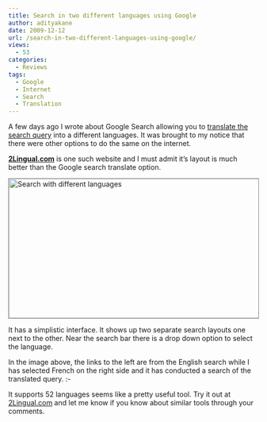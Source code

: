 ```yaml
---
title: Search in two different languages using Google
author: adityakane
date: 2009-12-12
url: /search-in-two-different-languages-using-google/
views:
  - 53
categories:
  - Reviews
tags:
  - Google
  - Internet
  - Search
  - Translation
---
```

A few days ago I wrote about Google Search allowing you to [translate the search query][1] into a different languages. It was brought to my notice that there were other options to do the same on the internet.

<a href="http://www.2lingual.com/" onclick="_gaq.push(['_trackEvent', 'outbound-article', 'http://www.2lingual.com/', '2Lingual.com']);" ><strong>2Lingual.com</strong></a> is one such website and I must admit it&#8217;s layout is much better than the Google search translate option.

<img class="alignnone size-full wp-image-17822" style="border: 1px solid grey" title="Search with different languages" src="http://cdn.devilsworkshop.org/files/2009/12/Search_different_languages.png" alt="Search with different languages" width="550" height="281" />

It has a simplistic interface. It shows up two separate search layouts one next to the other. Near the search bar there is a drop down option to select the language.

In the image above, the links to the left are from the English search while I has selected French on the right side and it has conducted a search of the translated query. <img src="http://devilsworkshop.org/wp-includes/images/smilies/simple-smile.png" alt=":-)" class="wp-smiley" style="height: 1em; max-height: 1em;" />

It supports 52 languages seems like a pretty useful tool. Try it out at <a href="http://www.2lingual.com/" onclick="_gaq.push(['_trackEvent', 'outbound-article', 'http://www.2lingual.com/', '2Lingual.com']);" >2Lingual.com</a> and let me know if you know about similar tools through your comments.

 [1]: http://devilsworkshop.org/translate-your-search-query-in-google/
